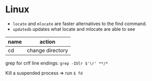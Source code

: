 Linux
=====

- `locate` and `mlocate` are faster alternatives to the find command.
- `updatedb` updates what locate and mlocate are able to see

| name | action           |
| ---  | ----             |
| cd   | change directory |

grep for crlf line endings: `grep -IUlr $'\r' **/*`


Kill a suspended process => run `$ fd`
